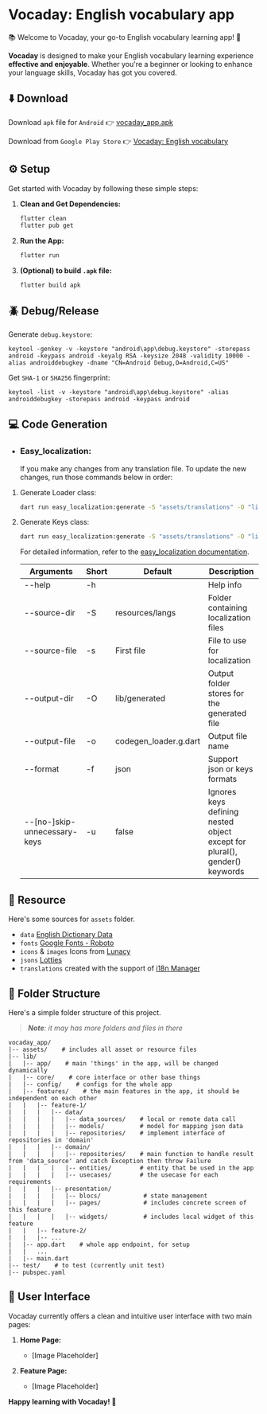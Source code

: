 # Vocaday: English vocabulary app

📚 Welcome to Vocaday, your go-to English vocabulary learning app! 🌟

**Vocaday** is designed to make your English vocabulary learning experience **effective and enjoyable**. Whether you're a beginner or looking to enhance your language skills, Vocaday has got you covered.

## ⬇️ Download

Download `apk` file for ``Android`` 👉 [vocaday_app.apk](https://github.com/helkaloic/vocaday_app)

Download from `Google Play Store` 👉 [Vocaday: English vocabulary](https://play.google.com/store/apps/details?id=com.vocaday.vocadayapp)

## ⚙️ Setup

Get started with Vocaday by following these simple steps:

1. **Clean and Get Dependencies:**
    ```bash
    flutter clean
    flutter pub get
    ```

2. **Run the App:**
    ```bash
    flutter run
    ```

3. **(Optional) to build `.apk` file:**
    ```bash
    flutter build apk
    ```


## 🪲 Debug/Release

Generate `debug.keystore`:

```
keytool -genkey -v -keystore "android\app\debug.keystore" -storepass android -keypass android -keyalg RSA -keysize 2048 -validity 10000 -alias androiddebugkey -dname "CN=Android Debug,O=Android,C=US"
```

Get `SHA-1` or `SHA256` fingerprint:

```
keytool -list -v -keystore "android\app\debug.keystore" -alias androiddebugkey -storepass android -keypass android
```


## 💻 Code Generation

- ### Easy_localization:

    If you make any changes from any translation file. To update the new changes, run those commands below in order:

1. Generate Loader class:

    ```bash
    dart run easy_localization:generate -S "assets/translations" -O "lib/app/translations"
    ```

2. Generate Keys class:
    ```bash
    dart run easy_localization:generate -S "assets/translations" -O "lib/app/translations" -o "local_keys.g.dart" -f keys -u true
    ```

    For detailed information, refer to the [easy_localization documentation](https://pub.dev/packages/easy_localization#-code-generation).

    | Arguments | Short | Default | Description |
    | --------- | ----- | ------- | ----------- |
    | --help    | -h    |         | Help info   |
    | --source-dir | -S | resources/langs | Folder containing localization files |
    | --source-file | -s | First file | File to use for localization |
    | --output-dir | -O | lib/generated | Output folder stores for the generated file |
    | --output-file | -o | codegen_loader.g.dart | Output file name |
    | --format | -f | json | Support json or keys formats |
    | --[no-]skip-unnecessary-keys | -u  | false | Ignores keys defining nested object except for plural(), gender() keywords |


## 🔗 Resource

Here's some sources for `assets` folder.

- `data` [English Dictionary Data](https://github.com/helkaloic/english-dictionary-data)
- `fonts` [Google Fonts - Roboto](https://fonts.google.com/specimen/Roboto)
- `icons` & `images` Icons from [Lunacy](https://icons8.com/lunacy)
- `jsons` [Lotties](https://lottiefiles.com/)
- `translations` created with the support of [i18n Manager](https://github.com/gilmarsquinelato/i18n-manager)


## 📂 Folder Structure

Here's a simple folder structure of this project.

> _**Note**: it may has more folders and files in there_

```plaintext
vocaday_app/
|-- assets/    # includes all asset or resource files
|-- lib/
|   |-- app/    # main 'things' in the app, will be changed dynamically
|   |-- core/    # core interface or other base things
|   |-- config/    # configs for the whole app
|   |-- features/    # the main features in the app, it should be independent on each other
|   |   |-- feature-1/
|   |   |   |-- data/
|   |   |   |   |-- data_sources/    # local or remote data call
|   |   |   |   |-- models/          # model for mapping json data
|   |   |   |   |-- repositories/    # implement interface of repositories in 'domain'
|   |   |   |-- domain/
|   |   |   |   |-- repositories/    # main function to handle result from 'data_source' and catch Exception then throw Failure
|   |   |   |   |-- entities/        # entity that be used in the app
|   |   |   |   |-- usecases/        # the usecase for each requirements
|   |   |   |-- presentation/
|   |   |   |   |-- blocs/            # state management
|   |   |   |   |-- pages/            # includes concrete screen of this feature
|   |   |   |   |-- widgets/          # includes local widget of this feature
|   |   |-- feature-2/
|   |   |-- ...
|   |-- app.dart    # whole app endpoint, for setup
|   |   ...
|   |-- main.dart
|-- test/    # to test (currently unit test)
|-- pubspec.yaml
```


## 👀 User Interface

Vocaday currently offers a clean and intuitive user interface with two main pages:

1. **Home Page:**
    - [Image Placeholder]

2. **Feature Page:**
    - [Image Placeholder]


**Happy learning with Vocaday! 🚀**
